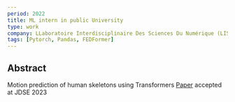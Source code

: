 ```yaml
---
period: 2022
title: ML intern in public University
type: work
company: LLaboratoire Interdisciplinaire Des Sciences Du Numérique (LISN)
tags: [Pytorch, Pandas, FEDFormer]
---
```


## Abstract



Motion prediction of human skeletons using Transformers
[Paper](/pdf/CV.pdf) accepted at JDSE 2023